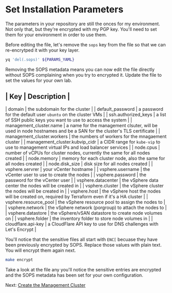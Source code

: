 # Set Installation Parameters

The parameters in your repository are still the onces for my environment. Not
only that, but they're encrypted with my PGP key. You'll need to set them for
your environment in order to use them.

Before editing the file, let's remove the `sops` key from the file so that we
can re-encrytped it with your key layer.

```bash
yq 'del(.sops)' ${PARAMS_YAML}
```

Removing the SOPS metadata means you can now edit the file directly without
SOPS complaining when you try to encrypted it. Update the file to set the
values for your own lab.

| Key | Description |
---------------------
| domain | the subdomain for the cluster |
| default_password | a password for the default user `ubuntu` on the cluster VMs |
| ssh.authorized_keys | a list of SSH public keys you want to use to access the system |
| management_cluster.name | a name for the management clsuter, will be used in node hostnames and be a SAN for the cluster's TLS certificate |
| management_cluster.workers | the numbers of workers for the mnagaement cluster |
| management_cluster.kubvip_cidr | a CIDR range for `kube-vip` to use to management virtual IPs and load balancer services |
| node.cpus | number of vCPUs for cluster nodes, currently the same for all nodes created |
| node.memory | memory for each cluster node, also the same for all nodes created |
| node.disk_size | disk size for all nodes created |
| vsphere.servrer | your vCenter hostname |
| vsphere.username | the vCenter user to use to create the nodes |
| vsphere.password | the password for the vCenter user |
| vsphere.datacenter | the vSphere data center the nodes will be created in |
| vsphere.cluster | the vSphere cluster the nodes will be created in |
| vsphere.host | the vSphere host the nodes will be created on, required by Terraform even if it's a HA cluster |
| vsphere.resource_pool | the vSphere resource pool to assign the nodes to |
| vsphere.network | the vSphere network (porgroup) to attach the nodes to |
| vsphere.datastore | the vSphere/vSAN datastore to create node volumes on |
| vsphere.folder | the inventory folder to store node volumes in |
| cloudflare.api-key | a CloudFlare API key to use for DNS challenges with Let's Encrypt |

You'll notice that the sensitive files all start with `ENC[` becuase they have
been previously encrypted by SOPS. Replace those values with plain text. You
will encrypt them again next.

```bash
make encrypt
```

Take a look at the file any you'll notice the sensitive entries are encrypted
and the SOPS metadata has been set for your own configuration.

Next: [Create the Management Cluster](04-create-management-cluster.md)
